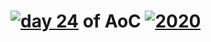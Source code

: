 # [![day 24](24)](https://adventofcode.com/day/24) of AoC [![2020](2020)](https://adventofcode.com/2020)
